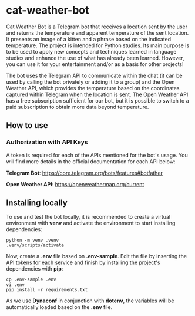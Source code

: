 # cat-weather-bot

Cat Weather Bot is a Telegram bot that receives a location sent by the user and returns the temperature and apparent temperature of the sent location. It presents an image of a kitten and a phrase based on the indicated temperature. The project is intended for Python studies. Its main purpose is to be used to apply new concepts and techniques learned in language studies and enhance the use of what has already been learned. However, you can use it for your entertainment and/or as a basis for other projects!

The bot uses the Telegram API to communicate within the chat (it can be used by calling the bot privately or adding it to a group) and the Open Weather API, which provides the temperature based on the coordinates captured within Telegram when the location is sent. The Open Weather API has a free subscription sufficient for our bot, but it is possible to switch to a paid subscription to obtain more data beyond temperature.

## How to use
### Authorization with API Keys

A token is required for each of the APIs mentioned for the bot's usage. You will find more details in the official documentation for each API below:

**Telegram Bot**: https://core.telegram.org/bots/features#botfather

**Open Weather API**:  https://openweathermap.org/current

## Installing locally
To use and test the bot locally, it is recommended to create a virtual environment with **venv** and activate the environment to start installing dependencies:
```
python -m venv .venv
.venv/scripts/activate
```

Now, create a **.env** file based on **.env-sample**. Edit the file by inserting the API tokens for each service and finish by installing the project's dependencies with **pip**:
```
cp .env-sample .env
vi .env
pip install -r requirements.txt
```

As we use **Dynaconf** in conjunction with **dotenv**, the variables will be automatically loaded based on the **.env** file.